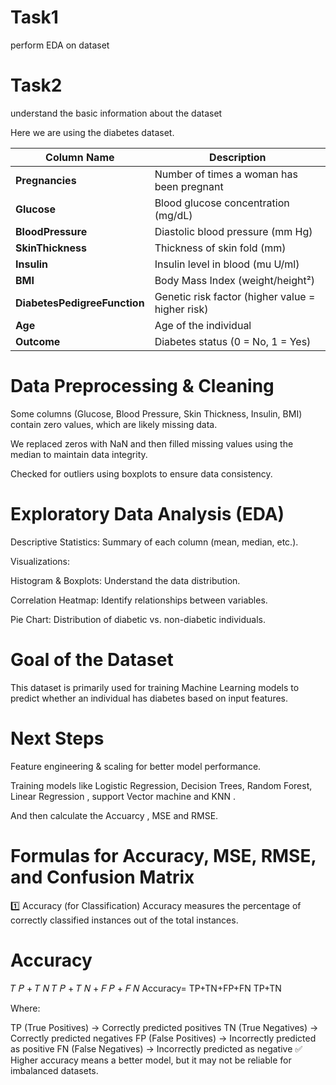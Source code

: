 # Task1
perform EDA on dataset
# Task2 
understand the basic information about the dataset


Here we are using the diabetes dataset.

| Column Name                 | Description                                              |
|-----------------------------|----------------------------------------------------------|
| **Pregnancies**             | Number of times a woman has been pregnant               |
| **Glucose**                 | Blood glucose concentration (mg/dL)                     |
| **BloodPressure**           | Diastolic blood pressure (mm Hg)                        |
| **SkinThickness**           | Thickness of skin fold (mm)                             |
| **Insulin**                 | Insulin level in blood (mu U/ml)                        |
| **BMI**                     | Body Mass Index (weight/height²)                        |
| **DiabetesPedigreeFunction**| Genetic risk factor (higher value = higher risk)       |
| **Age**                     | Age of the individual                                  |
| **Outcome**                 | Diabetes status (0 = No, 1 = Yes)                      |

# Data Preprocessing & Cleaning

Some columns (Glucose, Blood Pressure, Skin Thickness, Insulin, BMI) contain zero values, which are likely missing data.

We replaced zeros with NaN and then filled missing values using the median to maintain data integrity.

Checked for outliers using boxplots to ensure data consistency.


# Exploratory Data Analysis (EDA)

Descriptive Statistics: Summary of each column (mean, median, etc.).

Visualizations:

Histogram & Boxplots: Understand the data distribution.

Correlation Heatmap: Identify relationships between variables.

Pie Chart: Distribution of diabetic vs. non-diabetic individuals.


# Goal of the Dataset

This dataset is primarily used for training Machine Learning models to predict whether an individual has diabetes based on input features.



# Next Steps

Feature engineering & scaling for better model performance.

Training models like Logistic Regression, Decision Trees, Random Forest, Linear Regression , support Vector machine and KNN .

And then calculate the Accuarcy , MSE and RMSE.


#  Formulas for Accuracy, MSE, RMSE, and Confusion Matrix


1️⃣ Accuracy (for Classification)
Accuracy measures the percentage of correctly classified instances out of the total instances.

Accuracy
=
𝑇
𝑃
+
𝑇
𝑁
𝑇
𝑃
+
𝑇
𝑁
+
𝐹
𝑃
+
𝐹
𝑁
Accuracy= 
TP+TN+FP+FN
TP+TN
​
 
Where:

TP (True Positives) → Correctly predicted positives
TN (True Negatives) → Correctly predicted negatives
FP (False Positives) → Incorrectly predicted as positive
FN (False Negatives) → Incorrectly predicted as negative
✅ Higher accuracy means a better model, but it may not be reliable for imbalanced datasets.
